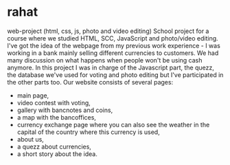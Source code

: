 # rahat
web-project (html, css, js, photo and video editing)
School project for a course where we studied HTML, SCC, JavaScript and photo/video editing.
I've got the idea of the webpage from my previous work experience - 
I was working in a bank mainly selling different currencies to customers. 
We had many discussion on what happens when people won't be using cash anymore. 
In this project I was in charge of the Javascript part, the quezz, the database we've used for voting and photo editing but I've participated in the other parts too.
Our website consists of several pages: 
- main page, 
- video contest with voting, 
- gallery with bancnotes and coins, 
- a map with the bancoffices, 
- currency exchange page where you can also see the weather in the capital of the country where this currency is used,
- about us,
- a quezz about currencies,
- a short story about the idea.
